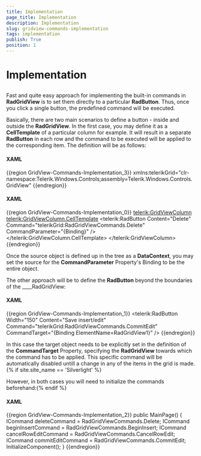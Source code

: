 ```yaml
---
title: Implementation
page_title: Implementation
description: Implementation
slug: gridview-commands-implementation
tags: implementation
publish: True
position: 1
---
```


# Implementation



## 

Fast and quite easy approach for implementing the built-in commands in __RadGridView__ is to set them directly to a particular __RadButton__. Thus, once you click a single button, the predefined command will be executed. 

Basically, there are two main scenarios to define a button - inside and outside the __RadGridView__. In the first case, you may define it as a __CellTemplate__ of a particular column for example. It will result in a separate __RadButton__ in each row and the command to be executed will be applied to the corresponding item. The definition will be as follows:

#### __XAML__

{{region GridView-Commands-Implementation_3}}
	xmlns:telerikGrid="clr-namespace:Telerik.Windows.Controls;assembly=Telerik.Windows.Controls.GridView"
	{{endregion}}



#### __XAML__

{{region GridView-Commands-Implementation_0}}
	<telerik:GridViewColumn>
	  <telerik:GridViewColumn.CellTemplate>
	     <DataTemplate>
	         <telerik:RadButton Content="Delete" Command="telerikGrid:RadGridViewCommands.Delete" CommandParameter="{Binding}" />
	     </DataTemplate>
	  </telerik:GridViewColumn.CellTemplate>
	</telerik:GridViewColumn>
	{{endregion}}



Once the source object is defined up in the tree as a __DataContext__, you may set the source for the __CommandParameter__ Property's Binding to be the entire object.

The other approach will be to define the __RadButton__ beyond the boundaries of the ____RadGridView:

#### __XAML__

{{region GridView-Commands-Implementation_1}}
	<telerik:RadButton Width="150" Content="Save insert/edit" 
	                   Command="telerikGrid:RadGridViewCommands.CommitEdit" 
	                   CommandTarget="{Binding ElementName=RadGridView1}"  />
	{{endregion}}



In this case the target object needs to be explicitly set in the definition of the __CommandTarget__ Property, specifying the __RadGridView__ towards which the command has to be applied. This specific command will be automatically disabled untill a change in any of the items in the grid is made. {% if site.site_name == 'Silverlight' %}

However, in both cases you will need to initialize the commands beforehand:{% endif %}

#### __XAML__

{{region GridView-Commands-Implementation_2}}
	public MainPage()
	{
	           ICommand deleteCommand = RadGridViewCommands.Delete;
	           ICommand beginInsertCommand = RadGridViewCommands.BeginInsert;
	           ICommand cancelRowEditCommand = RadGridViewCommands.CancelRowEdit;
	           ICommand commitEditCommand = RadGridViewCommands.CommitEdit;
	           InitializeComponent();
	}
	{{endregion}}




